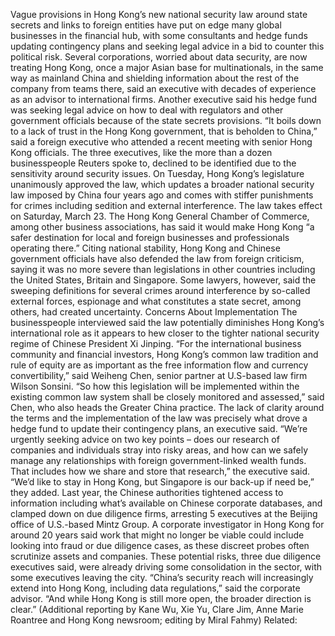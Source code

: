 Vague provisions in Hong Kong’s new national security law around state secrets and links to foreign entities have put on edge many global businesses in the financial hub, with some consultants and hedge funds updating contingency plans and seeking legal advice in a bid to counter this political risk.
Several corporations, worried about data security, are now treating Hong Kong, once a major Asian base for multinationals, in the same way as mainland China and shielding information about the rest of the company from teams there, said an executive with decades of experience as an advisor to international firms.
Another executive said his hedge fund was seeking legal advice on how to deal with regulators and other government officials because of the state secrets provisions.
“It boils down to a lack of trust in the Hong Kong government, that is beholden to China,” said a foreign executive who attended a recent meeting with senior Hong Kong officials.
The three executives, like the more than a dozen businesspeople Reuters spoke to, declined to be identified due to the sensitivity around security issues.
On Tuesday, Hong Kong’s legislature unanimously approved the law, which updates a broader national security law imposed by China four years ago and comes with stiffer punishments for crimes including sedition and external interference.
The law takes effect on Saturday, March 23. The Hong Kong General Chamber of Commerce, among other business associations, has said it would make Hong Kong “a safer destination for local and foreign businesses and professionals operating there.”
Citing national stability, Hong Kong and Chinese government officials have also defended the law from foreign criticism, saying it was no more severe than legislations in other countries including the United States, Britain and Singapore.
Some lawyers, however, said the sweeping definitions for several crimes around interference by so-called external forces, espionage and what constitutes a state secret, among others, had created uncertainty.
Concerns About Implementation
The businesspeople interviewed said the law potentially diminishes Hong Kong’s international role as it appears to hew closer to the tighter national security regime of Chinese President Xi Jinping.
“For the international business community and financial investors, Hong Kong’s common law tradition and rule of equity are as important as the free information flow and currency convertibility,” said Weiheng Chen, senior partner at U.S-based law firm Wilson Sonsini.
“So how this legislation will be implemented within the existing common law system shall be closely monitored and assessed,” said Chen, who also heads the Greater China practice.
The lack of clarity around the terms and the implementation of the law was precisely what drove a hedge fund to update their contingency plans, an executive said.
“We’re urgently seeking advice on two key points – does our research of companies and individuals stray into risky areas, and how can we safely manage any relationships with foreign government-linked wealth funds. That includes how we share and store that research,” the executive said.
“We’d like to stay in Hong Kong, but Singapore is our back-up if need be,” they added.
Last year, the Chinese authorities tightened access to information including what’s available on Chinese corporate databases, and clamped down on due diligence firms, arresting 5 executives at the Beijing office of U.S.-based Mintz Group.
A corporate investigator in Hong Kong for around 20 years said work that might no longer be viable could include looking into fraud or due diligence cases, as these discreet probes often scrutinize assets and companies.
These potential risks, three due diligence executives said, were already driving some consolidation in the sector, with some executives leaving the city.
“China’s security reach will increasingly extend into Hong Kong, including data regulations,” said the corporate advisor.
“And while Hong Kong is still more open, the broader direction is clear.”
(Additional reporting by Kane Wu, Xie Yu, Clare Jim, Anne Marie Roantree and Hong Kong newsroom; editing by Miral Fahmy)
Related: